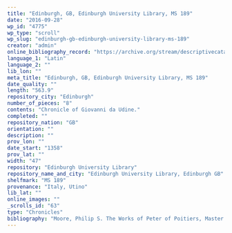 ```yaml
---
title: "Edinburgh, GB, Edinburgh University Library, MS 189"
date: "2016-09-28"
wp_id: "4775"
wp_type: "scroll"
wp_slug: "edinburgh-gb-edinburgh-university-library-ms-189"
creator: "admin"
online_bibliography_record: "https://archive.org/stream/descriptivecatal00edinuoft#page/316/mode/2up"
language_1: "Latin"
language_2: ""
lib_lon: ""
meta_title: "Edinburgh, GB, Edinburgh University Library, MS 189"
date_quality: ""
length: "563.9"
repository_city: "Edinburgh"
number_of_pieces: "8"
contents: "Chronicle of Giovanni da Udine."
completed: ""
repository_nation: "GB"
orientation: ""
description: ""
prov_lon: ""
date_start: "1358"
prov_lat: ""
width: "47"
repository: "Edinburgh University Library"
repository_name_and_city: "Edinburgh University Library, Edinburgh GB"
shelfmark: "MS 189"
provenance: "Italy, Utino"
lib_lat: ""
online_images: ""
_scrolls_id: "63"
type: "Chronicles"
bibliography: "Moore, Philip S. The Works of Peter of Poitiers, Master in Theology and Chancellor of Paris (1193-1205). Notre Dame, IN: The University of Notre Dame, 1936, 111n26."
---
```



